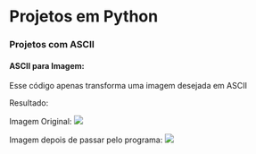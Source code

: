 <h1> Projetos em Python </h1>

<h3> Projetos com ASCII </h3>
<h4> ASCII para Imagem: </h4>

<p> Esse código apenas transforma uma imagem desejada em ASCII </p>
<p> Resultado: </p>

Imagem Original:
<img src = "c:\Users\j1p2r\Desktop\Coisas\ascii\images\bad_apple.jpg">

Imagem depois de passar pelo programa:
<img src = "c:\Users\j1p2r\Desktop\Coisas\ascii\images\ascii_image.png">
